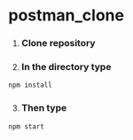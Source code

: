# postman_clone

1. ### Clone repository

2. ### In the directory type

```bash
npm install
```

3. ### Then type 

```bash
npm start
```